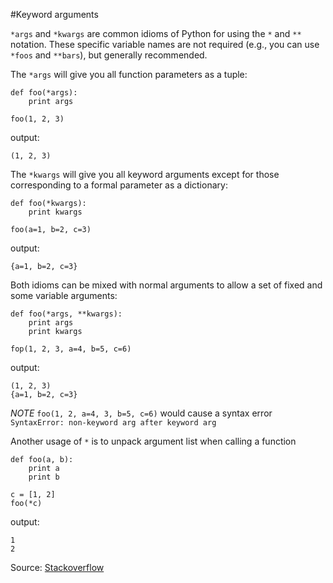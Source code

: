 #Keyword arguments

`*args` and `*kwargs` are common idioms of Python for using the `*` and `**` notation. These specific variable names are not required (e.g., you can use `*foos` and `**bars`), but generally recommended.

The `*args` will give you all function parameters as a tuple:

```
def foo(*args):
    print args

foo(1, 2, 3)
```
output:
```
(1, 2, 3)
```

The `*kwargs` will give you all keyword arguments except for those corresponding to a formal parameter as a dictionary:
```
def foo(*kwargs):
    print kwargs

foo(a=1, b=2, c=3)
```
output:
```
{a=1, b=2, c=3}
```

Both idioms can be mixed with normal arguments to allow a set of fixed and some variable arguments:
```
def foo(*args, **kwargs):
    print args
    print kwargs

fop(1, 2, 3, a=4, b=5, c=6)
```
output:
```
(1, 2, 3)
{a=1, b=2, c=3}
```

*NOTE* `foo(1, 2, a=4, 3, b=5, c=6)` would cause a syntax error `SyntaxError: non-keyword arg after keyword arg`

Another usage of `*` is to unpack argument list when calling a function

```
def foo(a, b):
    print a
    print b

c = [1, 2]
foo(*c)
```
output:
```
1
2
```

Source: [Stackoverflow](http://stackoverflow.com/questions/36901/what-does-double-star-and-star-do-for-python-parameters)